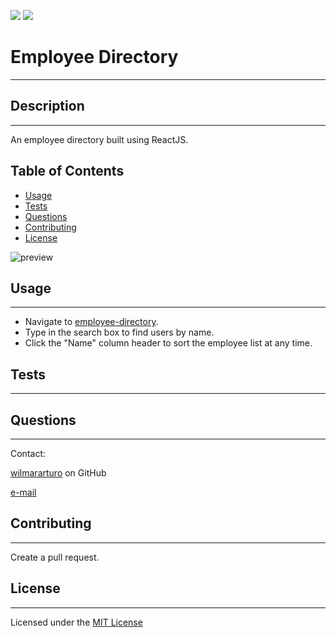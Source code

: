 ![](https://img.shields.io/badge/license-MIT%20License-blue)
![](https://travis-ci.com/wilmararturo/employee-directory.svg?branch=main)

# Employee Directory

---

## Description

---

An employee directory built using ReactJS.

## Table of Contents

- [Usage](#usage)
- [Tests](#tests)
- [Questions](#questions)
- [Contributing](#contributing)
- [License](#license)

![preview]()

## Usage

---

- Navigate to [employee-directory](https://wilmararturo.github.io/employee-directory/).
- Type in the search box to find users by name.
- Click the "Name" column header to sort the employee list at any time.

## Tests

---

## Questions

---

Contact:

[wilmararturo](https://github.com/wilmararturo) on GitHub

[e-mail](mailto:wilmars@gmail.com)

## Contributing

---

Create a pull request.

## License

---

Licensed under the [MIT License](https://api.github.com/licenses/mit)
